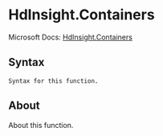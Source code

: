 # HdInsight.Containers

Microsoft Docs: [HdInsight.Containers](https://docs.microsoft.com/en-us/powerquery-m/hdinsight-containers)

## Syntax

```
Syntax for this function.
```

## About

About this function.

